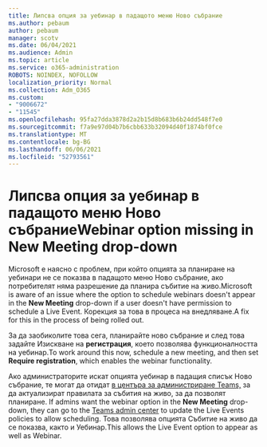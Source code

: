 ```yaml
---
title: Липсва опция за уебинар в падащото меню Ново събрание
ms.author: pebaum
author: pebaum
manager: scotv
ms.date: 06/04/2021
ms.audience: Admin
ms.topic: article
ms.service: o365-administration
ROBOTS: NOINDEX, NOFOLLOW
localization_priority: Normal
ms.collection: Adm_O365
ms.custom:
- "9006672"
- "11545"
ms.openlocfilehash: 95fa27dda3878d2a2b15d8b683b6b24dd548f7e0
ms.sourcegitcommit: f7a9e97d04b7b6cbb633b32094d40f1874bf0fce
ms.translationtype: MT
ms.contentlocale: bg-BG
ms.lasthandoff: 06/06/2021
ms.locfileid: "52793561"
---
```

# <a name="webinar-option-missing-in-new-meeting-drop-down"></a><span data-ttu-id="e6502-102">Липсва опция за уебинар в падащото меню Ново събрание</span><span class="sxs-lookup"><span data-stu-id="e6502-102">Webinar option missing in New Meeting drop-down</span></span>

<span data-ttu-id="e6502-103">Microsoft е наясно с проблем, при който опцията за планиране  на уебинари не се показва в падащото меню Ново събрание, ако потребителят няма разрешение да планира събитие на живо.</span><span class="sxs-lookup"><span data-stu-id="e6502-103">Microsoft is aware of an issue where the option to schedule webinars doesn't appear in the **New Meeting** drop-down if a user doesn't have permission to schedule a Live Event.</span></span> <span data-ttu-id="e6502-104">Корекция за това в процеса на внедляване.</span><span class="sxs-lookup"><span data-stu-id="e6502-104">A fix for this in the process of being rolled out.</span></span>

<span data-ttu-id="e6502-105">За да заобиколите това сега, планирайте ново събрание и след това задайте Изискване на **регистрация**, което позволява функционалността на уебинар.</span><span class="sxs-lookup"><span data-stu-id="e6502-105">To work around this now, schedule a new meeting, and then set **Require registration**, which enables the webinar functionality.</span></span>

<span data-ttu-id="e6502-106">Ако администраторите искат опцията уебинар в падащия списък Ново събрание, те могат да отидат [в центъра за администриране Teams,](https://admin.teams.microsoft.com/policies/broadcasts) за да актуализират правилата за събития на живо, за да позволят планиране. </span><span class="sxs-lookup"><span data-stu-id="e6502-106">If admins want the webinar option in the **New Meeting** drop-down, they can go to the [Teams admin center](https://admin.teams.microsoft.com/policies/broadcasts) to update the Live Events policies to allow scheduling.</span></span> <span data-ttu-id="e6502-107">Това позволява опцията Събитие на живо да се показва, както и Уебинар.</span><span class="sxs-lookup"><span data-stu-id="e6502-107">This allows the Live Event option to appear as well as Webinar.</span></span>